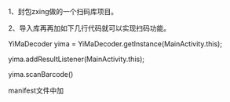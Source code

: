 1、封包zxing做的一个扫码库项目。

2、导入库再再加如下几行代码就可以实现扫码功能。

YiMaDecoder yima = YiMaDecoder.getInstance(MainActivity.this);

yima.addResultListener(MainActivity.this);

yima.scanBarcode()

manifest文件中加

<activity android:name="com.yima.camera.CaptureActivity" />
